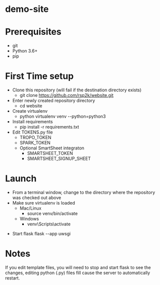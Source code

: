 # demo-site 

# Prerequisites
- git
- Python 3.6+
- pip

# First Time setup
- Clone this repository (will fail if the destination directory exists)
  * git clone https://github.com/rsp2k/website.git
- Enter newly created repository directory
  * cd website
- Create virtualenv
  * python virtualenv venv --python=python3
- Install requirements
  * pip install -r requirements.txt
- Edit TOKENS.py file
  * TROPO_TOKEN
  * SPARK_TOKEN
  - Optional SmartSheet integraton
    * SMARTSHEET_TOKEN
    * SMARTSHEET_SIGNUP_SHEET

# Launch
- From a terminal window, change to the directory where the repository was checked out above
- Make sure virtualenv is loaded
  - Mac/Linux
    * source venv/bin/activate
  - Windows
    * venv\Scripts\activate

* Start flask
flask --app uwsgi

# Notes
If you edit template files, you will need to stop and start flask to see the changes, editing python (.py) files fill cause the server to automatically restart.
